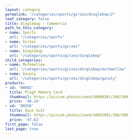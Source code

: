 ```yaml
---
layout: category
permalink: "/categories/sports/girzes/dinglebop/2"
leaf_category: false
title: Dinglebop - Commercia
path_to_this_category:
- name: Sports
  url: "/categories/sports"
- name: Girzes
  url: "/categories/sports/girzes"
- name: Dinglebop
  url: "/categories/sports/girzes/dinglebop"
child_categories:
- name: Murkmellow
  url: "/categories/sports/girzes/dinglebop/murkmellow"
- name: Garply
  url: "/categories/sports/girzes/dinglebop/garply"
products:
- id: '00002'
  title: Plugh Memory Card
  thumbnail: https://picsum.photos/seed/S0000201/300/300
  price: '40.14'
- id: '00256'
  title: Quux Suit
  thumbnail: https://picsum.photos/seed/S0025601/300/300
  price: '47.62'
first_page: false
last_page: true
---
```


